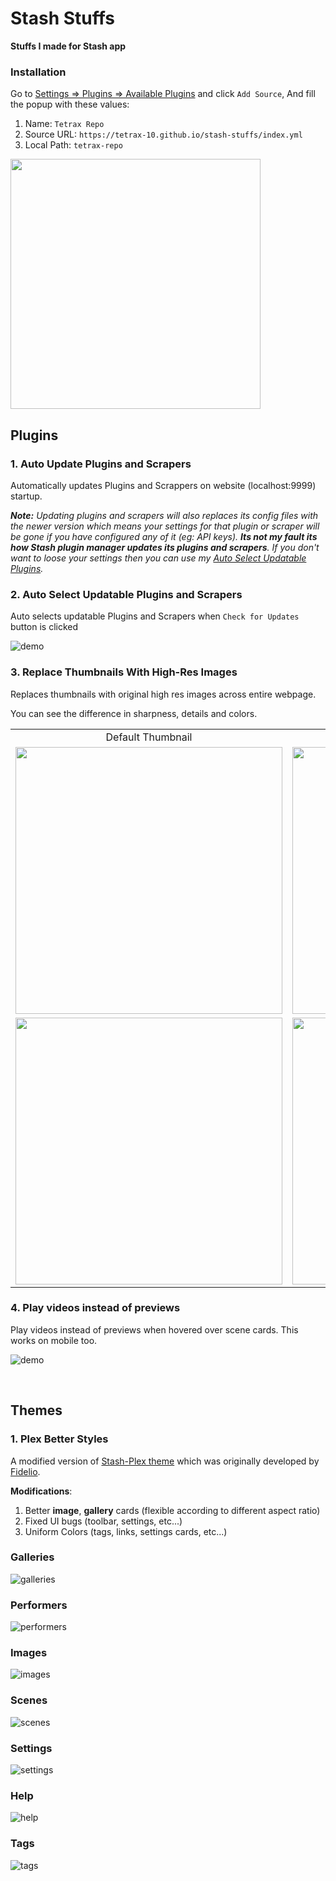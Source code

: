 # Stash Stuffs

**Stuffs I made for Stash app**

### Installation

Go to [Settings => Plugins => Available Plugins](http://localhost:9999/settings?tab=plugins) and click `Add Source`, And fill the popup with these values:

1. Name: `Tetrax Repo`
2. Source URL: `https://tetrax-10.github.io/stash-stuffs/index.yml`
3. Local Path: `tetrax-repo`

<img src="https://raw.githubusercontent.com/Tetrax-10/stash-stuffs/main/assets/installation/add-repo.png" style="width: 400px; height: auto;">

## Plugins

### 1. Auto Update Plugins and Scrapers

Automatically updates Plugins and Scrappers on website (localhost:9999) startup.

_**Note:** Updating plugins and scrapers will also replaces its config files with the newer version which means your settings for that plugin or scraper will be gone if you have configured any of it (eg: API keys). **Its not my fault its how Stash plugin manager updates its plugins and scrapers**. If you don't want to loose your settings then you can use my [Auto Select Updatable Plugins](https://github.com/Tetrax-10/stash-stuffs?tab=readme-ov-file#2-auto-select-updatable-plugins-and-scrapers)._

### 2. Auto Select Updatable Plugins and Scrapers

Auto selects updatable Plugins and Scrapers when `Check for Updates` button is clicked

![demo](https://raw.githubusercontent.com/Tetrax-10/stash-stuffs/main/assets/AutoSelectUpdatablePlugins/demo.gif)

### 3. Replace Thumbnails With High-Res Images

Replaces thumbnails with original high res images across entire webpage.

You can see the difference in sharpness, details and colors.

<table>
  <tr align="center">
    <td>Default Thumbnail</td>
     <td>Replaced Image by the plugin</td>
  </tr>
  <tr>
    <td><img src="https://raw.githubusercontent.com/Tetrax-10/stash-stuffs/main/assets/replace-thumbnails-with-images/thumbnail.jpeg" style="width: 427px; height: auto;"></td>
    <td><img src="https://raw.githubusercontent.com/Tetrax-10/stash-stuffs/main/assets/replace-thumbnails-with-images/original.jpg" style="width: 427px; height: auto;"></td>
  </tr>
  <tr>
    <td><img src="https://raw.githubusercontent.com/Tetrax-10/stash-stuffs/main/assets/replace-thumbnails-with-images/closeup/thumbnail.jpeg" style="width: 427px; height: auto;"></td>
    <td><img src="https://raw.githubusercontent.com/Tetrax-10/stash-stuffs/main/assets/replace-thumbnails-with-images/closeup/original.jpg" style="width: 427px; height: auto;"></td>
  </tr>
</table>

### 4. Play videos instead of previews

Play videos instead of previews when hovered over scene cards. This works on mobile too.

![demo](https://raw.githubusercontent.com/Tetrax-10/stash-stuffs/main/assets/play-videos-instead-of-previews/demo.gif)

</br>

## Themes

### 1. Plex Better Styles

A modified version of [Stash-Plex theme](https://docs.stashapp.cc/user-interface-ui/themes/plex/) which was originally developed by [Fidelio](https://github.com/f1delio).

**Modifications**:

1. Better **image**, **gallery** cards (flexible according to different aspect ratio)
2. Fixed UI bugs (toolbar, settings, etc...)
3. Uniform Colors (tags, links, settings cards, etc...)

### Galleries

![galleries](https://raw.githubusercontent.com/Tetrax-10/stash-stuffs/main/assets/plex-better-styles/galleries.png)

### Performers

![performers](https://raw.githubusercontent.com/Tetrax-10/stash-stuffs/main/assets/plex-better-styles/performers.png)

### Images

![images](https://raw.githubusercontent.com/Tetrax-10/stash-stuffs/main/assets/plex-better-styles/images.png)

### Scenes

![scenes](https://raw.githubusercontent.com/Tetrax-10/stash-stuffs/main/assets/plex-better-styles/scenes.png)

### Settings

![settings](https://raw.githubusercontent.com/Tetrax-10/stash-stuffs/main/assets/plex-better-styles/settings.png)

### Help

![help](https://raw.githubusercontent.com/Tetrax-10/stash-stuffs/main/assets/plex-better-styles/help.png)

### Tags

![tags](https://raw.githubusercontent.com/Tetrax-10/stash-stuffs/main/assets/plex-better-styles/tags.png)

